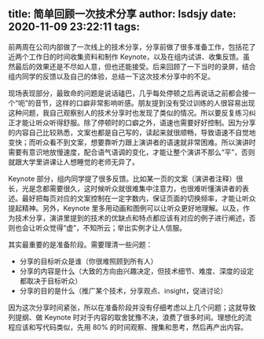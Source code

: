 title: 简单回顾一次技术分享
author: lsdsjy
date: 2020-11-09 23:22:11
tags:
---
前两周在公司内部做了一次线上的技术分享，分享前做了很多准备工作，包括花了近两个工作日的时间收集资料和制作 Keynote，以及在组内试讲、收集反馈。虽然最后的效果还是不尽如人意，但也还能接受。后来回顾了一下当时的录屏，结合组内同学的反馈以及自己的体验，总结一下这次技术分享中的不足。

<!-- more -->

现场表现部分，最致命的问题是说话磕巴，几乎每处停顿之后再说话之前都会接一个“呃”的音节，这样的口癖非常影响听感。朋友提到没有受过训练的人很容易出现这种问题，我自己观察别人的技术分享时也发现了类似的情况。所以要反复练习纠正才能让听众听得舒服。除了停顿时的口癖之外，语速也需要好好控制。因为分享的内容自己比较熟悉，文案也都是自己写的，读起来就很顺畅，导致语速不自觉地变快；而听众看不到文案，想要靠听力跟上演讲者的语速就非常困难。所以演讲时需要有意识地放慢速度，配合语气语调的变化，才能让整个演讲不那么“平”，否则就跟大学里讲课让人想睡觉的老师无异了。

Keynote 部分，组内同学提了很多反馈。比如某一页的文案（演讲者注释）很长，光是念都需要很久，这时候听众就很难集中注意力，也很难听懂演讲者的表述。最好把每页对应的文案控制在一定字数内，保证页面的切换频率，才能让听众提起精神。另外，Keynote 里多用动画和图例可以让听众更好地理解。以及，作为技术分享，演讲里提到的技术的优缺点和特点都应该有对应的例子进行阐述，否则也会让听众觉得“虚”，不知所云；举出实例才让人信服。

其实最重要的是准备阶段。需要理清一些问题：

* 分享的目标听众是谁（你很难照顾到所有人）
* 分享的内容是什么（大致的方向由兴趣决定，但技术细节、难度、深度的设定都取决于目标听众）
* 分享的目的是什么（推广某个技术，分享观点、insight，促进讨论）

因为这次分享时间紧张，所以在准备阶段并没有仔细考虑以上几个问题；这就导致列提纲、做 Keynote 时对于内容的取舍犹豫不决，浪费了很多时间。理想化的流程应该和写代码类似，先用 80% 的时间观察、搜集和思考，然后再产出内容。